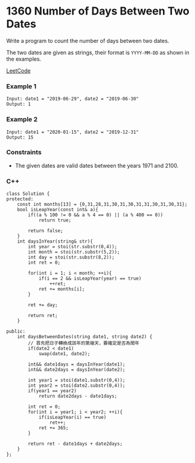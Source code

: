 # 1360 Number of Days Between Two Dates

Write a program to count the number of days between two dates.

The two dates are given as strings, their format is `YYYY-MM-DD` as shown in the examples.

[LeetCode](https://leetcode.cn/problems/sort-integers-by-the-number-of-1-bits/)

### Example 1

```
Input: date1 = "2019-06-29", date2 = "2019-06-30"
Output: 1
```

### Example 2
 
```
Input: date1 = "2020-01-15", date2 = "2019-12-31"
Output: 15
```
 

### Constraints

* The given dates are valid dates between the years 1971 and 2100.

### C++ 

```
class Solution {
protected:
    const int months[13] = {0,31,28,31,30,31,30,31,31,30,31,30,31};
    bool isLeapYear(const int& a){
        if((a % 100 != 0 && a % 4 == 0) || (a % 400 == 0))
            return true;

        return false;
    }
    int daysInYear(string& str){
        int year = stoi(str.substr(0,4));
        int month = stoi(str.substr(5,2));
        int day = stoi(str.substr(8,2));
        int ret = 0;

        for(int i = 1; i < month; ++i){
            if(i == 2 && isLeapYear(year) == true)
                ++ret;
            ret += months[i];            
        }
        
        ret += day;

        return ret;
    }
    
public:
    int daysBetweenDates(string date1, string date2) {
        // 首先把日子轉換成該年的第幾天，要確定是否為閏年
        if(date2 < date1)
            swap(date1, date2);

        int&& date1days = daysInYear(date1);
        int&& date2days = daysInYear(date2);

        int year1 = stoi(date1.substr(0,4));
        int year2 = stoi(date2.substr(0,4));
        if(year1 == year2)
            return date2days - date1days;

        int ret = 0;
        for(int i = year1; i < year2; ++i){
            if(isLeapYear(i) == true)
                ret++;
            ret += 365;
        }

        return ret - date1days + date2days;
    }
};
```
